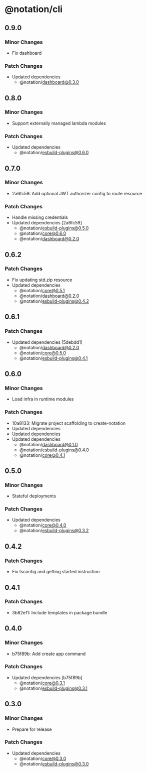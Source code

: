 # @notation/cli

## 0.9.0

### Minor Changes

- Fix dashboard

### Patch Changes

- Updated dependencies
  - @notation/dashboard@0.3.0

## 0.8.0

### Minor Changes

- Support externally managed lambda modules

### Patch Changes

- Updated dependencies
  - @notation/esbuild-plugins@0.6.0

## 0.7.0

### Minor Changes

- 2a6fc59: Add optional JWT authorizer config to route resource

### Patch Changes

- Handle missing credentials
- Updated dependencies [2a6fc59]
  - @notation/esbuild-plugins@0.5.0
  - @notation/core@0.6.0
  - @notation/dashboard@0.2.0

## 0.6.2

### Patch Changes

- Fix updating std.zip resource
- Updated dependencies
  - @notation/core@0.5.1
  - @notation/dashboard@0.2.0
  - @notation/esbuild-plugins@0.4.2

## 0.6.1

### Patch Changes

- Updated dependencies [5debdd1]
  - @notation/dashboard@0.2.0
  - @notation/core@0.5.0
  - @notation/esbuild-plugins@0.4.1

## 0.6.0

### Minor Changes

- Load infra in runtime modules

### Patch Changes

- 10a8133: Migrate project scaffolding to create-notation
- Updated dependencies
- Updated dependencies
- Updated dependencies
  - @notation/dashboard@0.1.0
  - @notation/esbuild-plugins@0.4.0
  - @notation/core@0.4.1

## 0.5.0

### Minor Changes

- Stateful deployments

### Patch Changes

- Updated dependencies
  - @notation/core@0.4.0
  - @notation/esbuild-plugins@0.3.2

## 0.4.2

### Patch Changes

- Fix tsconfig and getting started instruction

## 0.4.1

### Patch Changes

- 3b82ef1: Include templates in package bundle

## 0.4.0

### Minor Changes

- b75f89b: Add create app command

### Patch Changes

- Updated dependencies [b75f89b]
  - @notation/core@0.3.1
  - @notation/esbuild-plugins@0.3.1

## 0.3.0

### Minor Changes

- Prepare for release

### Patch Changes

- Updated dependencies
  - @notation/core@0.3.0
  - @notation/esbuild-plugins@0.3.0
